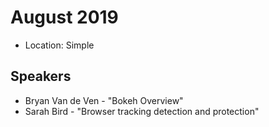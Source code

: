 # August 2019

* Location: Simple

## Speakers

* Bryan Van de Ven - "Bokeh Overview"
* Sarah Bird - "Browser tracking detection and protection"
